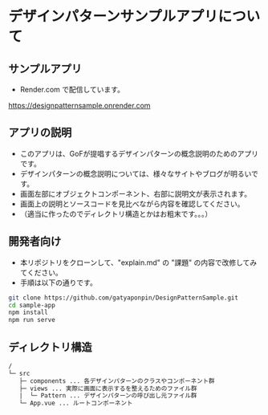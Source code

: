 # デザインパターンサンプルアプリについて

## サンプルアプリ

- Render.com で配信しています。

<https://designpatternsample.onrender.com>

## アプリの説明

- このアプリは、GoFが提唱するデザインパターンの概念説明のためのアプリです。
- デザインパターンの概念説明については、様々なサイトやブログが明るいです。
- 画面左部にオブジェクトコンポーネント、右部に説明文が表示されます。
- 画面上の説明とソースコードを見比べながら内容を確認してください。
- （適当に作ったのでディレクトリ構造とかはお粗末です。。。）

## 開発者向け

- 本リポジトリをクローンして、"explain.md" の "課題" の内容で改修してみてください。
- 手順は以下の通りです。

```bash
git clone https://github.com/gatyaponpin/DesignPatternSample.git
cd sample-app
npm install
npm run serve
```

## ディレクトリ構造

```txt
/
└─ src
   ├─ components ... 各デザインパターンのクラスやコンポーネント群
   ├─ views ... 実際に画面に表示するを整えるためのファイル群
   |  └─ Pattern ... デザインパターンの呼び出し元ファイル群
   └─ App.vue ... ルートコンポーネント
```
